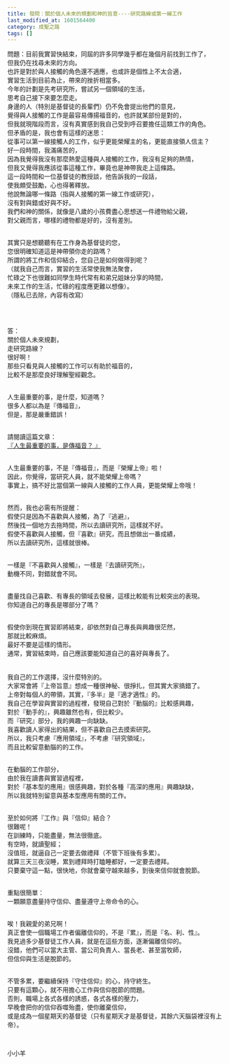 ```yaml
---
title: 發問：關於個人未來的規劃和神的旨意----研究路線或第一線工作
last_modified_at: 1601564400
category: 成聖之路
tags: []
---
```


<p>問題：目前我實習快結束，同屆的許多同學幾乎都在幾個月前找到工作了，<br/>
但我仍在找尋未來的方向。<br/>
也許是對於與人接觸的角色還不適應，也或許是個性上不太合適，<br/>
實習生活到目前為止，帶來的挫折相當多。<br/>
今年的計劃是先考研究所，嘗試另一個領域的生活，<br/>
思考自己接下來要怎麼走。<br/>
身邊的人（特別是基督徒的長輩們）仍不免會提出他們的意見，<br/>
覺得與人接觸的工作是最容易傳揚福音的，也許就某部份是對的，<br/>
但我就現階段而言，沒有真實感到我自己受到呼召要擔任這類工作的角色。<br/>
但矛盾的是，我也會有這樣的迷思：<br/>
從事可以第一線接觸人的工作，似乎更能榮耀主的名，更能直接領人信主？<br/>
好一段時間，我滿痛苦的，<br/>
因為我覺得我沒有那麼熱愛這種與人接觸的工作，我沒有足夠的熱情，<br/>
但我又覺得我應該從事這種工作，畢竟也是神帶我走上這條路。<br/>
這一段時間和一位基督徒的教授談，他告訴我的一段話，<br/>
使我頗受鼓勵，心也得著釋放。<br/>
他說無論哪一條路（指與人接觸的第一線工作或研究），<br/>
沒有對與錯或好與不好。<br/>
我們和神的關係，就像是八歲的小孩費盡心思想送一件禮物給父親，<br/>
對父親而言，哪樣的禮物都是好的，沒有差別。<br/>
 </p>
<p>其實只是想聽聽有在工作身為基督徒的您，<br/>
您很明確知道這是神帶領你走的路嗎？<br/>
所謂的將工作和信仰結合，您自己是如何做得到呢？<br/>
（就我自己而言，實習的生活常使我無法聚會，<br/>
忙碌之下也很難如同學生時代常有和弟兄姐妹分享的時間，<br/>
未來工作的生活，忙碌的程度應更難以想像）。<br/>
（隱私已去除，內容有改寫）</p>
<p> </p>
<p><br/>
答：<br/>
關於個人未來規劃，<br/>
走研究路線？<br/>
很好啊！<br/>
那些只看見與人接觸的工作可以有助於福音的，<br/>
比較不是那麼良好理解聖經觀念。</p>
<p><br/>
人生最重要的事，是什麼，知道嗎？<br/>
很多人都以為是『傳福音』，<br/>
但是，那是嚴重錯誤！<br/>
 </p>
<p>請閱讀這篇文章：<br/><a href="
/posts/269192340">
『人生最重要的事，是傳福音？ 』</a></p>
<p> <br/>
人生最重要的事，不是『傳福音』，而是『榮耀上帝』啦！<br/>
因此，你覺得，當研究人員，就不能榮耀上帝嗎？<br/>
事實上，搞不好比當個第一線與人接觸的工作人員，更能榮耀上帝哦！<br/>
 </p>
<p>然而，我也必需有所提醒：<br/>
假使只是因為不喜歡與人接觸，為了『逃避』，<br/>
然後找一個地方去拖時間，所以去讀研究所，這樣就不好。<br/>
假使不喜歡與人接觸，但『喜歡』研究，而且想做出一番成績，<br/>
所以去讀研究所，這樣就很棒。</p>
<p><br/>
一樣是『不喜歡與人接觸』，一樣是『去讀研究所』，<br/>
動機不同，對錯就會不同。<br/>
 </p>
<p>盡量找自己喜歡、有專長的領域去發展，這樣比較能有比較突出的表現。<br/>
你知道自己的專長是哪部分了嗎？</p>
<p><br/>
假使你到現在實習即將結束，卻依然對自己專長與興趣很茫然，<br/>
那就比較麻煩。<br/>
最好不要是這樣的情形。<br/>
通常，實習結束時，自己應該要能知道自己的喜好與專長了。<br/>
 <br/>
 <br/>
我自己的工作選擇，沒什麼特別的。<br/>
大家常會將『上帝旨意』想成一種很神秘、很掙扎，但其實大家搞錯了。<br/>
上帝對每個人的帶領，其實，『多半』是『適才適性』的。<br/>
我自己在學習與實習的過程裡，發現自己對於『動腦的』比較感興趣，<br/>
對於『動手的』，興趣雖然也有，但比較少。<br/>
而『研究』部分，我的興趣一向缺缺。<br/>
我喜歡讀人家得出的結果，但不喜歡自己去摸索研究。<br/>
所以，我只考慮『應用領域』，不考慮『研究領域』，<br/>
而且比較留意動腦的的工作。</p>
<p><br/>
在動腦的工作部分，<br/>
由於我在讀書與實習過程裡，<br/>
對於『基本型的應用』很感興趣，對於各種『高深的應用』興趣缺缺，<br/>
所以我就特別留意與基本型應用有關的工作。</p>
<p><br/>
至於如何將『工作』與『信仰』結合？<br/>
很難呢！<br/>
在訓練時，只能盡量，無法很徹底。<br/>
有空時，就讀聖經；<br/>
沒值班，就逼自己一定要去做禮拜（不管下班後有多累）。<br/>
就算三天三夜沒睡，累到禮拜時打瞌睡都好，一定要去禮拜。<br/>
只要棄守這一點，很快地，你就會棄守越來越多，到後來信仰就會脫節。</p>
<p><br/>
重點很簡單：<br/>
一顆願意盡量持守信仰、盡量遵守上帝命令的心。<br/>
 </p>
<p>唉！我親愛的弟兄啊！<br/>
真正會使一個職場工作者偏離信仰的，不是『累』，而是『名、利、性』。<br/>
我見過多少基督徒工作人員，就是在這些方面，逐漸偏離信仰的。<br/>
沒錯，他們可以當大主管、當公司負責人、當長老、甚至當牧師，<br/>
但信仰與生活是脫節的。<br/>
 </p>
<p>不管多累，要繼續保持『守住信仰』的心，持守終生。<br/>
只要有這顆心，就不用擔心工作與信仰脫節的問題。<br/>
否則，職場上各式各樣的誘惑，各式各樣的壓力，<br/>
早晚會把你的信仰吞噬殆盡，使你離棄信仰，<br/>
或是成為一個星期天的基督徒（只有星期天才是基督徒，其餘六天腦袋裡沒有上帝）。</p>
<p> </p>
<p>小小羊</p>
